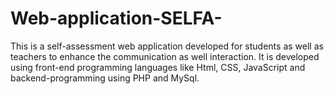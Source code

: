 # Web-application-SELFA-
This is a self-assessment web application developed for students as well as teachers to enhance the communication as well interaction. It is developed using front-end programming languages like Html, CSS, JavaScript  and backend-programming using PHP and MySql.
